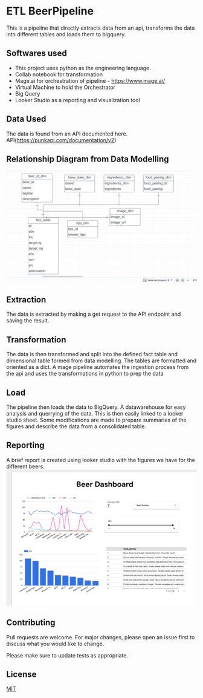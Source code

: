 # ETL BeerPipeline

This is a pipeline that directly extracts data from an api, transforms the data into different tables and loads them to bigquery.


## Softwares used

- This project uses python as the engineering language. 
- Collab notebook for transformation 
- Mage.ai for orchestration of pipeline - https://www.mage.ai/
- Virtual Machine to hold the Orchestrator
- Big Query 
- Looker Studio as a reporting and visualization tool


## Data Used

The data is found from an API documented here. 
API(https://punkapi.com/documentation/v2) 

## Relationship Diagram from Data Modelling
<img src="Screenshot 2024-02-28 at 20.09.32.png">

## Extraction
The data is extracted by making a get request to the API endpoint and saving the result. 

## Transformation
The data is then transformed and split into the defined fact table and dimensional table formed from data modelling. The tables are formatted and oriented as a dict.
A mage pipeline automates the ingestion process from the api and uses the transformations in python to prep the data

## Load
The pipeline then loads the data to BigQuery. A datawarehouse for easy analysis and querrying of the data. This is then easily linked to a looker studio sheet. Some modifications are made to prepare summaries of the figures and describe the data from a consolidated table.

## Reporting
A brief report is created using looker studio with the figures we have for the different beers.
<img src="report.png">

## Contributing

Pull requests are welcome. For major changes, please open an issue first
to discuss what you would like to change.

Please make sure to update tests as appropriate.


## License

[MIT](https://choosealicense.com/licenses/mit/)
